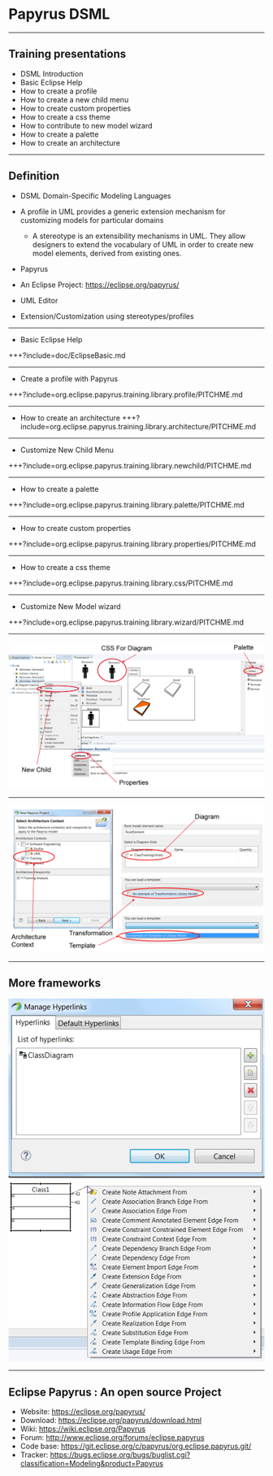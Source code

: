 # Papyrus DSML


---

## Training presentations

* DSML Introduction
* Basic Eclipse Help
* How to create a profile
* How to create a new child menu
* How to create custom properties
* How to create a css theme
* How to contribute to new model wizard
* How to create a palette
* How to create an architecture


---
## Definition
* DSML Domain-Specific Modeling Languages

* A profile in UML provides a generic extension mechanism for customizing models for particular domains
  * A stereotype is an extensibility mechanisms in UML. They allow designers to extend the vocabulary of UML in order to create new model elements, derived from existing ones.
	
 * Papyrus
  * An Eclipse Project: https://eclipse.org/papyrus/
  * UML Editor
  * Extension/Customization using stereotypes/profiles

---
* Basic Eclipse Help

+++?include=doc/EclipseBasic.md

---
* Create a profile with Papyrus

+++?include=org.eclipse.papyrus.training.library.profile/PITCHME.md

---

* How to create an architecture
+++?include=org.eclipse.papyrus.training.library.architecture/PITCHME.md

---
* Customize New Child Menu

+++?include=org.eclipse.papyrus.training.library.newchild/PITCHME.md

---
* How to create a palette

+++?include=org.eclipse.papyrus.training.library.palette/PITCHME.md

---
* How to create custom properties

+++?include=org.eclipse.papyrus.training.library.properties/PITCHME.md

---
* How to create a css theme

+++?include=org.eclipse.papyrus.training.library.css/PITCHME.md

---
* Customize New Model wizard

+++?include=org.eclipse.papyrus.training.library.wizard/PITCHME.md

---

![ViewCustomization](/doc/ViewCustomization.png) 

---

![WizardCustomization](/doc/WizardCustomization.png)  

---
## More frameworks
![NavigationCustomization](/doc/NavigationCustomization.png)  
![AssistantCustomization](/doc/AssistantCustomization.png)  

---
##  Eclipse Papyrus : An open source Project

* Website: https://eclipse.org/papyrus/
* Download: https://eclipse.org/papyrus/download.html
* Wiki: https://wiki.eclipse.org/Papyrus
* Forum: http://www.eclipse.org/forums/eclipse.papyrus
* Code base: https://git.eclipse.org/c/papyrus/org.eclipse.papyrus.git/
* Tracker: https://bugs.eclipse.org/bugs/buglist.cgi?classification=Modeling&product=Papyrus
